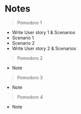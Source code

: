 # Notes

> Pomodoro 1

- Write User story 1 & Scenarios
- Scenario 1
- Scenario 2
- Write User story 2 & Scenarios

> Pomodoro 2

- Note

> Pomodoro 3

- Note

> Pomodoro 4

- Note
